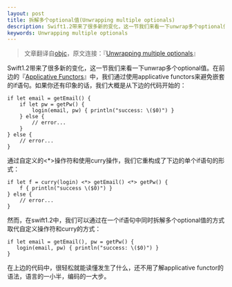```yaml
---
layout: post
title: 拆解多个optional值(Unwrapping multiple optionals)
description: Swift1.2带来了很多新的变化，这一节我们来看一下unwrap多个optional值。在前边的Applicative Functors中，我们通过使用applicative functors来避免嵌套的if语句。如果你还有印象的话，我们大概是从下边的代码开始的...
keywords: Unwrapping multiple optionals
---
```


>文章翻译自[objc](http://www.objc.io)，原文连接：『[Unwrapping multiple optionals](http://www.objc.io/snippets/18.html)』

Swift1.2带来了很多新的变化，这一节我们来看一下unwrap多个optional值。在前边的『[Applicative Functors](http://junkor.github.io/2015/01/22/Applicative-Functors.html)』中，我们通过使用applicative functors来避免嵌套的if语句。如果你还有印象的话，我们大概是从下边的代码开始的：

	if let email = getEmail() {
	    if let pw = getPw() {
	        login(email, pw) { println("success: \($0)") }
	    } else {
	        // error...
	    }
	} else {
	    // error...
	}

通过自定义的<*>操作符和使用curry操作，我们它重构成了下边的单个if语句的形式：

	if let f = curry(login) <*> getEmail() <*> getPw() {
	    f { println("success \($0)") }
	} else {
	    // error...
	}

然而，在swift1.2中，我们可以通过在一个if语句中同时拆解多个optional值的方式取代自定义操作符和curry的方式：

	if let email = getEmail(), pw = getPw() {
	   login(email, pw) { println("success: \($0)") }
	}

在上边的代码中，很轻松就能读懂发生了什么，还不用了解applicative functor的语法，语言的一小半，编码的一大步。